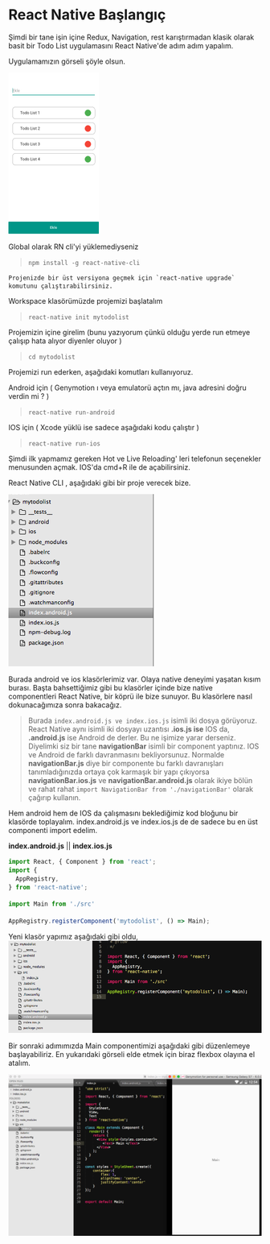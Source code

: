# React Native Başlangıç

Şimdi bir tane işin içine Redux, Navigation, rest karıştırmadan klasik olarak basit bir Todo List uygulamasını React Native'de adım adım yapalım.

Uygulamamızın görseli şöyle olsun.

![](.gitbook/assets/todolist.png)

Global olarak RN cli'yi yüklemediyseniz

> `npm install -g react-native-cli`

```text
Projenizde bir üst versiyona geçmek için `react-native upgrade` komutunu çalıştırabilirsiniz.
```

Workspace klasörümüzde projemizi başlatalım

> `react-native init mytodolist`

Projemizin içine girelim \(bunu yazıyorum çünkü olduğu yerde run etmeye çalışıp hata alıyor diyenler oluyor \)

> `cd mytodolist`

Projemizi run ederken, aşağıdaki komutları kullanıyoruz.

Android için \( Genymotion ı veya emulatorü açtın mı, java adresini doğru verdin mi ? \)

> `react-native run-android`

IOS için \( Xcode yüklü ise sadece aşağıdaki kodu çalıştır \)

> `react-native run-ios`

Şimdi ilk yapmamız gereken Hot ve Live Reloading' leri telefonun seçenekler menusunden açmak. IOS'da cmd+R ile de açabilirsiniz.

React Native CLI , aşağıdaki gibi bir proje verecek bize.

![](.gitbook/assets/todo1.png)

Burada android ve ios klasörlerimiz var. Olaya native deneyimi yaşatan kısım burası. Başta bahsettiğimiz gibi bu klasörler içinde bize native componentleri React Native, bir köprü ile bize sunuyor. Bu klasörlere nasıl dokunacağımıza sonra bakacağız.

> Burada `index.android.js ve index.ios.js` isimli iki dosya görüyoruz. React Native aynı isimli iki dosyayı uzantısı **.ios.js ise** IOS da, **.android.js** ise Android de derler. Bu ne işimize yarar derseniz. Diyelimki siz bir tane **navigationBar** isimli bir component yaptınız. IOS ve Android de farklı davranmasını bekliyorsunuz. Normalde **navigationBar.js** diye bir componente bu farklı davranışları tanımladığınızda ortaya çok karmaşık bir yapı çıkıyorsa **navigationBar.ios.js** ve **navigationBar.android.js** olarak ikiye bölün ve rahat rahat `import NavigationBar from './navigationBar'` olarak çağırıp kullanın.

Hem android hem de IOS da çalışmasını beklediğimiz kod bloğunu bir klasörde toplayalım. index.android.js ve index.ios.js de de sadece bu en üst componenti import edelim.

**index.android.js** \|\| **index.ios.js**

```javascript
import React, { Component } from 'react';
import {
  AppRegistry,
} from 'react-native';

import Main from './src'

AppRegistry.registerComponent('mytodolist', () => Main);
```

Yeni klasör yapımız aşağıdaki gibi oldu, ![](.gitbook/assets/screen-shot-2017-03-11-at-20.39.53.png)

Bir sonraki adımımızda Main componentimizi aşağıdaki gibi düzenlemeye başlayabiliriz. En yukarıdaki görseli elde etmek için biraz flexbox olayına el atalım.

![](.gitbook/assets/screen-shot-2017-03-11-at-20.54.41.png)

